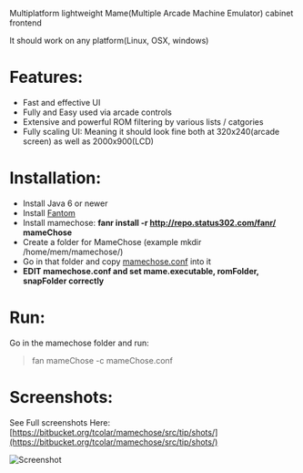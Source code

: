 Multiplatform lightweight Mame(Multiple Arcade Machine Emulator) cabinet frontend

It should work on any platform(Linux, OSX, windows)

# Features:
* Fast and effective UI
* Fully and Easy used via arcade controls
* Extensive and powerful ROM filtering by various lists / catgories
* Fully scaling UI: Meaning it should look fine both at 320x240(arcade screen) as well as 2000x900(LCD)

# Installation:
- Install Java 6 or newer
- Install [Fantom](http://www.fantom.org/)
- Install mamechose:  **fanr install -r http://repo.status302.com/fanr/ mameChose**
- Create a folder for MameChose (example mkdir /home/mem/mamechose/)
- Go in that folder and copy [mamechose.conf](https://bitbucket.org/tcolar/mamechose/raw/tip/mamechose.conf) into it
- **EDIT mamechose.conf and set mame.executable, romFolder, snapFolder correctly**

# Run:
Go in the mamechose folder and run:
> fan mameChose -c mameChose.conf

# Screenshots:

See Full screenshots Here: [https://bitbucket.org/tcolar/mamechose/src/tip/shots/](https://bitbucket.org/tcolar/mamechose/src/tip/shots/)

![Screenshot](https://bitbucket.org/tcolar/mamechose/raw/tip/shots/categories.png)

